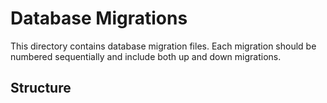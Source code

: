 # Database Migrations

This directory contains database migration files. Each migration should be numbered sequentially and include both up and down migrations.

## Structure 
